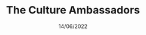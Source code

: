 ---
title: The Culture Ambassadors
date: 14/06/2022
categories: 
  - WordPress Themes
tags:
  - HTML
  - CSS
  - JavaScript
  - PHP
images: /assets/screencapture-thecultureambassadors-2022-06-14-11_10_34.jpg
logo: /assets/logo/tca.png
madefor: https://thecultureambassadors.com/
---